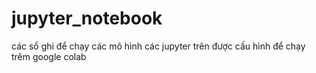 # jupyter_notebook
các sổ ghi để chạy các mô hình
các jupyter trên được cấu hình để chạy trêm google colab 
